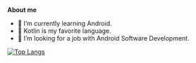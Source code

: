 <br />

**About me**
- 🌱 I’m currently learning Android.
- 👯 Kotlin is my favorite language.
- 🤔 I’m looking for a job with Android Software Development.

[![Top Langs](https://github-readme-stats.vercel.app/api/top-langs/?username=zyt1678532032&layout=compact&hide=objective-c,swift)](https://github.com/anuraghazra/github-readme-stats)
